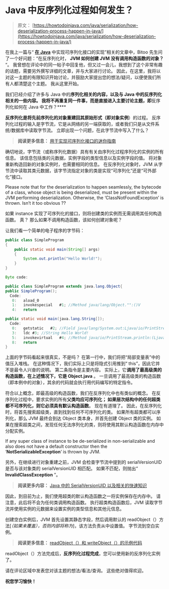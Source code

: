 # Java 中反序列化过程如何发生？

> 原文： [https://howtodoinjava.com/java/serialization/how-deserialization-process-happen-in-java/](https://howtodoinjava.com/java/serialization/how-deserialization-process-happen-in-java/)

在我上一篇与“ [**在 Java**](//howtodoinjava.com/java/serialization/a-mini-guide-for-implementing-serializable-interface-in-java/ "A mini guide for implementing serializable interface in java") 中实现可序列化接口的实现”相关的文章中，Bitoo 先生问了一个好问题：“在反序列化时， **JVM 如何创建 JVM 没有调用构造函数的对象？** “。 我曾想在评论中的同一帖子中回复他，但又过一会儿，我想到了这个非常有趣的话题，需要另外撰写详细的文章，并与大家进行讨论。 因此，在这里，我将以对这一主题的有限知识开始讨论，并鼓励大家提出您的想法/疑问，以便使我们所有人都清楚这个主题。 我从这里开始。

我们已经介绍了许多与 Java 中的**序列化相关的内容，以及与 Java 中的反序列化相关的一些内容。 我将不再重复同一件事，而是直接进入主要讨论主题，即**反序列化如何在 Java 中工作？****

**反序列化是将先前序列化的对象重建回其原始形式（即对象实例**）的过程。 反序列化过程的输入是字节流，它是从网络的另一端获取的，或者我们只是从文件系统/数据库中读取字节流。 立即出现一个问题，在此字节流中写入了什么？

> **阅读更多信息：** [用于实现可序列化接口的迷你指南](//howtodoinjava.com/java/serialization/a-mini-guide-for-implementing-serializable-interface-in-java/ "A mini guide for implementing serializable interface in java")

确切地说，字节流（或称序列化数据）具有有关由序列化过程序列化的实例的所有信息。 该信息包括类的元数据，实例字段的类型信息以及实例字段的值。 将对象重新构造回新的对象实例时，也需要相同的信息。 在反序列化对象时，JVM 从字节流中读取其类元数据，该字节流指定对象的类是实现“可序列化”还是“可外部化”接口。

Please note that for the deserialization to happen seamlessly, the bytecode of a class, whose object is being deserialized, must be present within the JVM performing deserialization. Otherwise, the ‘ClassNotFoundException’ is thrown. Isn’t it too obvious ??

如果 instance 实现了可序列化的接口，则将创建类的实例而无需调用其任何构造函数。 真？ 那么如果不调用构造函数，该如何创建对象呢？

让我们看一个简单的电子程序的字节码：

```java
public class SimpleProgram
{
    public static void main(String[] args)
    {
        System.out.println("Hello World!");
    }
}

Byte code:

public class SimpleProgram extends java.lang.Object{
public SimpleProgram();
  Code:
   0:	aload_0
   1:	invokespecial	#1; //Method java/lang/Object."":()V
   4:	return

public static void main(java.lang.String[]);
  Code:
   0:	getstatic	#2; //Field java/lang/System.out:Ljava/io/PrintStream;
   3:	ldc	#3; //String Hello World!
   5:	invokevirtual	#4; //Method java/io/PrintStream.println:(Ljava/lang/String;)V
   8:	return
}

```

上面的字节码看起来很真实，不是吗？ 在第一行中，我们将把“局部变量表”中的值压入堆栈。 在这种情况下，我们实际上只是将隐式引用推到“ this”，因此它并不是最令人兴奋的说明。 第二条指令是主要内容。 实际上，它**调用了最高级类的构造函数，在上述情况下，它是 Object.java** 。 一旦调用了最高级类的构造函数（即本例中的对象），其余的代码就会执行用代码编写的特定指令。

符合以上概念，即最高级的构造函数，我们在反序列化中也有类似的概念。 在反序列化过程中，要求实例的所有**父类均应可序列化； 如果层次结构中的任何超类都不可序列化，则它必须具有默认构造函数**。 现在有道理了。 因此，在反序列化时，将首先搜索超级类，直到找到任何不可序列化的类。 如果所有超类都可以序列化，那么 JVM 最终会到达 Object 类本身，并首先创建 Object 类的实例。 如果在搜索超类之间，发现任何无法序列化的类，则将使用其默认构造函数在内存中分配实例。

If any super class of instance to be de-serialized in non-serializable and also does not have a default constructor then the ‘**NotSerializableException**‘ is thrown by JVM.

另外，在继续进行对象重建之前，JVM 会检查字节流中提到的 serialVersionUID 是否与该对象类的 serialVersionUID 相匹配。 如果不匹配，则抛出“ **InvalidClassException** ”。

> **阅读更多内容：** [Java 中的 SerialVersionUID 以及相关的快速知识](//howtodoinjava.com/java/serialization/serialversionuid-in-java-and-related-fast-facts/ "SerialVersionUID in java and related fast facts")

因此，到目前为止，我们使用超类的默认构造函数之一将实例保存在内存中。 请注意，此后将不会为任何类调用构造函数。 执行超类构造函数后，JVM 读取字节流并使用实例的元数据来设置实例的类型信息和其他元信息。

创建空白实例后，JVM 首先设置其静态字段，然后调用默认的 readObject（）方法[*（如果未覆盖），否则内部将称为*]，该方法负责从中设置值。 字节流到空白实例。

> **阅读更多信息：** [readObject（）和 writeObject（）的示例代码](//howtodoinjava.com/java/serialization/transient-keyword-in-java-with-real-time-example/ "read object example")

readObject（）方法完成后，**反序列化过程完成**，您可以使用新的反序列化实例了。

请在评论区域中发表您对该主题的想法/看法/查询。 这些绝对值得欢迎。

**祝您学习愉快！**